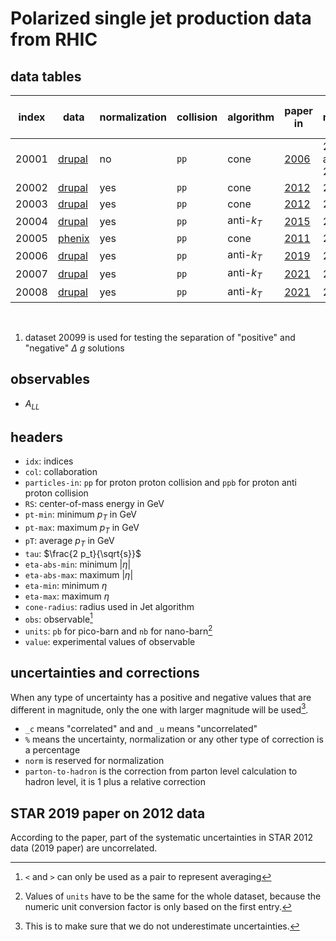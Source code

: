 # Polarized single jet production data <br> from RHIC

## data tables

| index | data                   | normalization | collision | algorithm                 | paper in             | data recorded in | collaboration |
| ----- | -----                  | -----         | -----     | -----                     | -----                | -----            | -----         |
| 20001 | [drupal][link.20001.d] | no            | `pp`      | cone                      | [2006][link.20001.p] | 2003 and 2004    | STAR          |
| 20002 | [drupal][link.20002.d] | yes           | `pp`      | cone                      | [2012][link.20002.p] | 2005             | STAR          |
| 20003 | [drupal][link.20003.d] | yes           | `pp`      | cone                      | [2012][link.20003.p] | 2006             | STAR          |
| 20004 | [drupal][link.20004.d] | yes           | `pp`      | anti-<i>k<sub>T</sub></i> | [2015][link.20004.p] | 2009             | STAR          |
| 20005 | [phenix][link.20005.d] | yes           | `pp`      | cone                      | [2011][link.20005.p] | 2005             | PHENIX        |
| 20006 | [drupal][link.20006.d] | yes           | `pp`      | anti-<i>k<sub>T</sub></i> | [2019][link.20006.p] | 2012             | STAR          |
| 20007 | [drupal][link.20007.d] | yes           | `pp`      | anti-<i>k<sub>T</sub></i> | [2021][link.20007.p] | 2015             | STAR          |
| 20008 | [drupal][link.20008.d] | yes           | `pp`      | anti-<i>k<sub>T</sub></i> | [2021][link.20008.p] | 2013             | STAR          |

<br>

1. dataset 20099 is used for testing the separation of "positive" and "negative" <i>&Delta; g</i> solutions

[link.20001.d]: https://drupal.star.bnl.gov/STAR/files/starpublications/68/data.html
[link.20002.d]: https://drupal.star.bnl.gov/STAR/files/starpublications/188/data.html
[link.20003.d]: https://drupal.star.bnl.gov/STAR/files/starpublications/188/data.html
[link.20004.d]: https://drupal.star.bnl.gov/STAR/files/starpublications/217/data.html
[link.20005.d]: https://www.phenix.bnl.gov/phenix/WWW/info/data/ppg093_data.html
[link.20006.d]: https://drupal.star.bnl.gov/STAR/files/starpublications/310/data.html
[link.20007.d]: https://drupal.star.bnl.gov/STAR/publications/longitudinal-double-spin-asymmetry-inclusive-jet-and-dijet-production-polarized-proton-
[link.20008.d]: https://drupal.star.bnl.gov/STAR/publications

[link.20001.p]: https://doi.org/10.1103/PhysRevLett.97.252001 'DOI'
[link.20002.p]: https://doi.org/10.1103/PhysRevD.86.032006 'DOI'
[link.20003.p]: https://doi.org/10.1103/PhysRevD.86.032006 'DOI'
[link.20004.p]: https://doi.org/10.1103/PhysRevLett.115.092002 'DOI'
[link.20005.p]: https://doi.org/10.1103/PhysRevD.84.012006 'DOI'
[link.20006.p]: https://doi.org/10.1103/PhysRevD.100.052005 'DOI'
[link.20007.p]: https://doi.org/10.1103/PhysRevD.103.L091103 'DOI'
[link.20008.p]: https://arxiv.org/abs/2110.11020 'arXiv'

## observables

- <i>A<sub>LL</sub></i>

## headers

- `idx`: indices
- `col`: collaboration
- `particles-in`: `pp` for proton proton collision and `ppb` for proton anti proton collision
- `RS`: center-of-mass energy in GeV
- `pt-min`: minimum <i>p<sub>T</sub></i> in GeV
- `pt-max`: maximum <i>p<sub>T</sub></i> in GeV
- `pT`: average <i>p<sub>T</sub></i> in GeV
- `tau`: $\frac{2 p_t}{\sqrt{s}}$
- `eta-abs-min`: minimum |<i>&eta;</i>|
- `eta-abs-max`: maximum |<i>&eta;</i>|
- `eta-min`: minimum <i>&eta;</i>
- `eta-max`: maximum <i>&eta;</i>
- `cone-radius`: radius used in Jet algorithm
- `obs`: observable[^1]
- `units`: `pb` for pico-barn and `nb` for nano-barn[^2]
- `value`: experimental values of observable

[^1]: `<` and `>` can only be used as a pair to represent averaging

[^2]: Values of `units` have to be the same for the whole dataset, because the numeric unit conversion factor is only based on the first entry.


## uncertainties and corrections

When any type of uncertainty has a positive and negative values that are different in magnitude, only the one with larger magnitude will be used[^3].

- `_c` means "correlated" and and `_u` means "uncorrelated"
- `%` means the uncertainty, normalization or any other type of correction is a percentage
- `norm` is reserved for normalization
- `parton-to-hadron` is the correction from parton level calculation to hadron level, it is 1 plus a relative correction

[^3]: This is to make sure that we do not underestimate uncertainties.

## STAR 2019 paper on 2012 data
According to the paper, part of the systematic uncertainties in STAR 2012 data (2019 paper) are uncorrelated.
